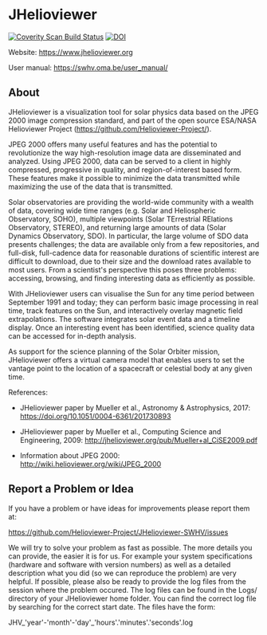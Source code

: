 JHelioviewer
============

[![Coverity Scan Build Status](https://scan.coverity.com/projects/9940/badge.svg)](https://scan.coverity.com/projects/9940)
[![DOI](https://zenodo.org/badge/50179170.svg)](https://zenodo.org/badge/latestdoi/50179170)

Website: https://www.jhelioviewer.org

User manual: https://swhv.oma.be/user_manual/

About
-----

JHelioviewer is a visualization tool for solar physics data based on the JPEG
2000 image compression standard, and part of the open source ESA/NASA Helioviewer
Project (https://github.com/Helioviewer-Project/).

JPEG 2000 offers many useful features and has the potential to revolutionize the
way high-resolution image data are disseminated and analyzed. Using JPEG 2000, data
can be served to a client in highly compressed, progressive in quality, and
region-of-interest based form. These features make it possible to minimize the data
transmitted while maximizing the use of the data that is transmitted.

Solar observatories are providing the world-wide community with a wealth of data,
covering wide time ranges (e.g. Solar and Heliospheric Observatory, SOHO), multiple
viewpoints (Solar TErrestrial RElations Observatory, STEREO), and returning large
amounts of data (Solar Dynamics Observatory, SDO). In particular, the large volume
of SDO data presents challenges; the data are available only from a few repositories,
and full-disk, full-cadence data for reasonable durations of scientific interest are
difficult to download, due to their size and the download rates available to most
users. From a scientist's perspective this poses three problems: accessing, browsing,
and finding interesting data as efficiently as possible.

With JHelioviewer users can visualise the Sun for any time period between September
1991 and today; they can perform basic image processing in real time, track features
on the Sun, and interactively overlay magnetic field extrapolations. The software
integrates solar event data and a timeline display. Once an interesting event has
been identified, science quality data can be accessed for in-depth analysis.

As support for the science planning of the Solar Orbiter mission, JHelioviewer
offers a virtual camera model that enables users to set the vantage point to the
location of a spacecraft or celestial body at any given time.

References:

- JHelioviewer paper by Mueller et al., Astronomy & Astrophysics, 2017:
  https://doi.org/10.1051/0004-6361/201730893

- JHelioviewer paper by Mueller et al., Computing Science and Engineering, 2009:
  http://jhelioviewer.org/pub/Mueller+al_CiSE2009.pdf

- Information about JPEG 2000:
  http://wiki.helioviewer.org/wiki/JPEG_2000

Report a Problem or Idea
------------------------

If you have a problem or have ideas for improvements please report them at:

https://github.com/Helioviewer-Project/JHelioviewer-SWHV/issues

We will try to solve your problem as fast as possible. The more details you can
provide, the easier it is for us. For example your system specifications
(hardware and software with version numbers) as well as a detailed description
what you did (so we can reproduce the problem) are very helpful. If possible,
please also be ready to provide the log files from the session where the problem
occured. The log files can be found in the Logs/ directory of your JHelioviewer
home folder. You can find the correct log file by searching for the correct
start date. The files have the form:

JHV_'year'-'month'-'day'_'hours'.'minutes'.'seconds'.log
